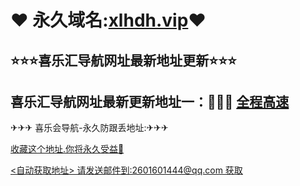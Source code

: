#            ❤ 永久域名:<a href="https://xlhdh.vip">xlhdh.vip</a>❤
  <h2>⭐⭐⭐喜乐汇导航网址最新地址更新⭐⭐⭐</h2>
  	</div>
  <h2>喜乐汇导航网址最新更新地址一：🚗🚗🚗 <a href="https://xlhdh.vip">全程高速</a> </h2>
  </div>
  </div>
  </div>
  ✈✈✈   喜乐会导航-永久防跟丢地址:✈✈✈  
  </p><a href="https://github.com/lEEw9/17xrk">收藏这个地址.你将永久受益👙
	</div><p>
	</div>
  <自动获取地址> 请发送邮件到:2601601444@qq.com 获取
	</div>
  	</div>
    	</div>
      	</div>
